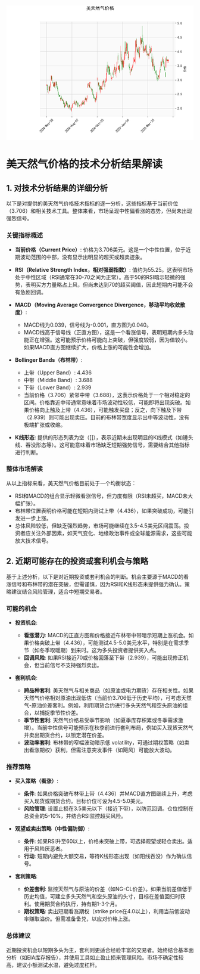 ![图](CFD.png)

# 美天然气价格的技术分析结果解读

## 1. 对技术分析结果的详细分析
以下是对提供的美天然气价格技术指标的逐一分析，这些指标基于当前价位（3.706）和相关技术工具。整体来看，市场呈现中性偏看涨的态势，但尚未出现强烈信号。

### 关键指标概述
- **当前价格（Current Price）**: 价格为3.706美元。这是一个中性位置，位于近期波动范围的中部，没有显示出明显的超买或超卖迹象。
  
- **RSI（Relative Strength Index，相对强弱指数）**: 值约为55.25。这表明市场处于中性区域（RSI通常在30-70之间为正常）。高于50的RSI暗示轻微的强势，表明买方力量略占上风，但尚未达到70的超买阈值，因此短期内可能不会有急剧回调。

- **MACD（Moving Average Convergence Divergence，移动平均收敛散度）**: 
  - MACD线为0.039，信号线为-0.001，直方图为0.040。
  - MACD线高于信号线（正直方图），这是一个看涨信号，表明短期内多头动能正在增强。这可能预示价格可能向上突破，但强度较弱，因为值较小。如果MACD直方图继续扩大，价格上涨的可能性会增加。

- **Bollinger Bands（布林带）**:
  - 上带（Upper Band）: 4.436
  - 中带（Middle Band）: 3.688
  - 下带（Lower Band）: 2.939
  - 当前价格（3.706）紧邻中带（3.688），这表示价格处于一个相对稳定的区间。价格靠近中带通常意味着市场波动性较低，可能即将出现突破。如果价格向上触及上带（4.436），可能触发买盘；反之，向下触及下带（2.939）则可能出现卖压。目前的布林带宽度显示出中等波动性，没有极端扩张或收缩。

- **K线形态**: 提供的形态列表为空（[]），表示近期未出现明显的K线模式（如锤头线、吞没形态等）。这可能意味着市场缺乏短期强势信号，需要结合其他指标进行判断。

### 整体市场解读
从以上指标来看，美天然气价格目前处于一个均衡状态：
- RSI和MACD的组合显示轻微看涨信号，但力度有限（RSI未超买，MACD未大幅扩张）。
- 布林带位置表明价格可能在短期内测试上带（4.436），如果突破成功，可能引发进一步上涨。
- 总体风险较低，但缺乏强烈趋势，市场可能继续在3.5-4.5美元区间震荡。投资者应关注外部因素，如天气变化、地缘政治事件或全球能源需求，这些可能放大技术信号。

## 2. 近期可能存在的投资或套利机会与策略
基于上述分析，以下是对近期投资或套利机会的判断。机会主要源于MACD的看涨信号和布林带的潜在突破，但需谨慎，因为RSI和K线形态未提供强力确认。策略建议结合风险管理，适合中短期交易者。

### 可能的机会
- **投资机会**:
  - **看涨潜力**: MACD的正直方图和价格接近布林带中带暗示短期上涨机会。如果价格突破上带（4.436），可能测试4.5-5.0美元水平，特别是在需求季节（如冬季取暖期）到来时。这为多头投资者提供买入点。
  - **回调风险**: 如果RSI接近70或价格回落至下带（2.939），可能出现修正机会，但当前信号不支持强烈卖出。

- **套利机会**:
  - **跨品种套利**: 美天然气与相关商品（如原油或电力期货）存在相关性。如果天然气价格相对原油出现低估（当前价3.706低于历史平均），可考虑天然气-原油价差套利。例如，利用期货合约进行多头天然气和空头原油的组合，以捕捉季节性价差。
  - **季节性套利**: 天然气价格易受季节影响（如夏季库存积累或冬季需求激增）。当前中性信号可能预示在秋季前进行套利布局，例如买入现货天然气并卖出期货合约，以锁定潜在价差。
  - **波动率套利**: 布林带的窄幅波动暗示低 volatility，可通过期权策略（如卖出看涨期权）获利，但需注意突发事件（如飓风）可能放大波动。

### 推荐策略
- **买入策略（看涨）**:
  - **条件**: 如果价格突破布林带上带（4.436）并MACD直方图继续上升，考虑买入现货或期货合约。目标价位可设为4.5-5.0美元。
  - **风险管理**: 设置止损在3.5美元以下（接近下带），以防范回调。仓位控制在总资金的5-10%，并结合RSI监控超买风险。
  
- **观望或卖出策略（中性偏防御）**:
  - **条件**: 如果RSI升至60以上，价格未突破上带，可选择观望或轻仓卖出。适用于风险厌恶者。
  - **行动**: 短期内避免大额交易，等待K线形态出现（如阳线吞没）作为确认信号。

- **套利策略**:
  - **价差套利**: 监控天然气与原油的价差（如NG-CL价差）。如果当前差值低于历史均值，可建立多头天然气和空头原油的头寸，目标在差值回归时获利。使用期货合约执行，持有期1-3个月。
  - **期权策略**: 卖出短期看涨期权（strike price在4.0以上），利用当前低波动率赚取溢价。但需准备备兑，以应对价格上涨。

### 总体建议
近期投资机会以短期多头为主，套利则更适合经验丰富的交易者。始终结合基本面分析（如EIA库存报告），并使用工具如止盈止损来管理风险。市场不确定性较高，建议小额测试水温，避免过度杠杆。